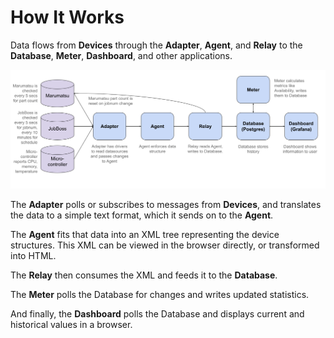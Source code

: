 # How It Works

Data flows from **Devices** through the **Adapter**, **Agent**, and **Relay** to the **Database**, **Meter**, **Dashboard**, and other applications.

![](_images/ladder99-arch-oxbox-2022-06.png)

The **Adapter** polls or subscribes to messages from **Devices**, and translates the data to a simple text format, which it sends on to the **Agent**.

<!-- The **Adapter** polls or subscribes to messages from **Devices**, and translates the data to SHDR (Simple Hierarchical Data Representation), a simple text format, eg "2021-02-28T02:40:00|count|32", which it sends on to the **Agent**. -->

The **Agent** fits that data into an XML tree representing the device structures. This XML can be viewed in the browser directly, or transformed into HTML.

The **Relay** then consumes the XML and feeds it to the **Database**. 

The **Meter** polls the Database for changes and writes updated statistics.

And finally, the **Dashboard** polls the Database and displays current and historical values in a browser.
